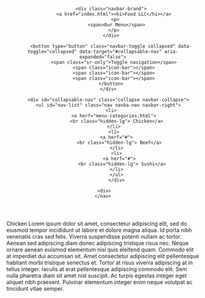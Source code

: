 <!doctype html>
<html>
<head>
<meta charset="utf-8">
<meta name="viewport" content="width=device-width, initial-scale=1">
<title>Food,LLC</title>
</head>
<body>
  <header>
    <nav id="header-nav" class="navbar navbar-default">
      <div class="container">
        <div class="navbar=header">
          <a herf="index.html" class="pull-left">
          </a>

          <div class="navbar-brand">
            <a href="index.html"><hi>Food LLC</hi></a>
             <p>
              <span>Our Menu</span>
            </p>
          </div>

          <button type="button" class="navbar-toggle collapsed" data-toggle="collapsed" data-target="#collapsable-nav" aria-expanded="false">
            <span class="sr-only">Toggle navigation</span>
            <span class="icon-bar"></span>
            <span class="icon-bar"></span>
            <span class="icon-bar"></span>
          </button>
        </div>

        <div id="collapsable-nav" class="collapse navbar-collapse">
        <ul id="nav-list" class="nav navba-nav navbar-right">
          <li>
            <a herf="menu-categories.html">
              <br class="hidden-lg"> Chicken</a>
            </li>
            <li>
              <a herf="#">
                <br class="hidden-lg"> Beef</a>
              </li>
              <li>
                <a herf="#">
                  <br class="hidden-lg"> Sushi</a>
              </li>
              </ul>
              </div>

     <div>
    </nav>
  </header>

</head>
<body>

  <div class="row">
    <div class="col-lg-3 col-xs-3"><p> Chicken             
    Lorem ipsum dolor sit amet, consectetur adipiscing elit, sed do eiusmod tempor incididunt ut labore et dolore magna aliqua. Id porta nibh venenatis cras sed felis. Viverra suspendisse potenti nullam ac tortor. Aenean sed adipiscing diam donec adipiscing tristique risus nec. Neque ornare aenean euismod elementum nisi quis eleifend quam. Commodo elit at imperdiet dui accumsan sit. Amet consectetur adipiscing elit pellentesque habitant morbi tristique senectus et. Tortor at risus viverra adipiscing at in tellus integer. Iaculis at erat pellentesque adipiscing commodo elit. Sem nulla pharetra diam sit amet nisl suscipit. Ac turpis egestas integer eget aliquet nibh praesent. Pulvinar elementum integer enim neque volutpat ac tincidunt vitae semper.

  </p></div>
   


</body>
</html>

    

